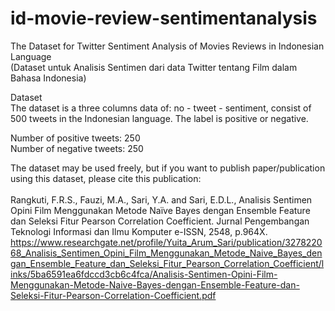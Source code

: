 # id-movie-review-sentimentanalysis
The Dataset for Twitter Sentiment Analysis of Movies Reviews in Indonesian Language
<br>(Dataset untuk Analisis Sentimen dari data Twitter tentang Film dalam Bahasa Indonesia)

Dataset <br>
The dataset is a three columns data of: no - tweet - sentiment, consist of 500 tweets in the Indonesian language. 
The label is positive or negative.

Number of positive tweets: 250 <br>
Number of negative tweets: 250 <br>

The dataset may be used freely, but if you want to publish paper/publication using this dataset, please cite this publication:
<br><br>
Rangkuti, F.R.S., Fauzi, M.A., Sari, Y.A. and Sari, E.D.L., Analisis Sentimen Opini Film Menggunakan Metode Naïve Bayes dengan Ensemble Feature dan Seleksi Fitur Pearson Correlation Coefficient. Jurnal Pengembangan Teknologi Informasi dan Ilmu Komputer e-ISSN, 2548, p.964X.
<br> https://www.researchgate.net/profile/Yuita_Arum_Sari/publication/327822068_Analisis_Sentimen_Opini_Film_Menggunakan_Metode_Naive_Bayes_dengan_Ensemble_Feature_dan_Seleksi_Fitur_Pearson_Correlation_Coefficient/links/5ba6591ea6fdccd3cb6c4fca/Analisis-Sentimen-Opini-Film-Menggunakan-Metode-Naive-Bayes-dengan-Ensemble-Feature-dan-Seleksi-Fitur-Pearson-Correlation-Coefficient.pdf
